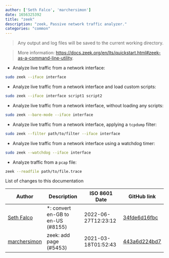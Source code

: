 ```yaml
---
author: ['Seth Falco', 'marchersimon']
date: 1656325392
title: "zeek"
description: "zeek, Passive network traffic analyzer."
categories: "common"
---
```

> Any output and log files will be saved to the current working directory.

> More information: <https://docs.zeek.org/en/lts/quickstart.html#zeek-as-a-command-line-utility>.

- Analyze live traffic from a network interface:

```bash
sudo zeek --iface interface
```

- Analyze live traffic from a network interface and load custom scripts:

```bash
sudo zeek --iface interface script1 script2
```

- Analyze live traffic from a network interface, without loading any scripts:

```bash
sudo zeek --bare-mode --iface interface
```

- Analyze live traffic from a network interface, applying a `tcpdump` filter:

```bash
sudo zeek --filter path/to/filter --iface interface
```

- Analyze live traffic from a network interface using a watchdog timer:

```bash
sudo zeek --watchdog --iface interface
```

- Analyze traffic from a `pcap` file:

```bash
zeek --readfile path/to/file.trace
```
List of changes to this documentation


Author | Description | ISO 8601 Date | GitHub link
------|-----|-----|-----
[Seth Falco](mailto:seth@falco.fun) | *: convert en-GB to en-US (#8155) | 2022-06-27T12:23:12 | [34fde6d16fbc](https://github.com/tldr-pages/tldr/commit/34fde6d16fbc0a3c45fff5903f0fc2597547b1bb)
[marchersimon](mailto:50295997+marchersimon@users.noreply.github.com) | zeek: add page (#5453) | 2021-03-18T01:52:43 | [443a6d224bd7](https://github.com/tldr-pages/tldr/commit/443a6d224bd7c80a5219dfb86a68e741f7b2b6c5)

